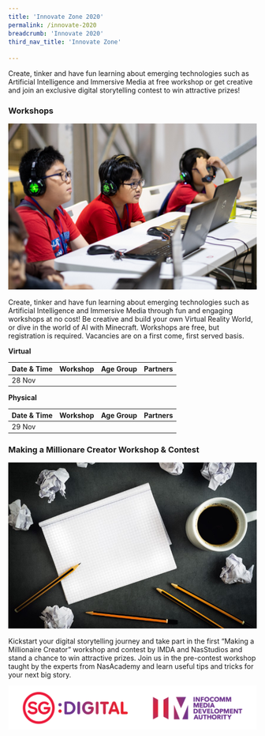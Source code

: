 ```yaml
---
title: 'Innovate Zone 2020'
permalink: /innovate-2020
breadcrumb: 'Innovate 2020'
third_nav_title: 'Innovate Zone'

---
```


Create, tinker and have fun learning about emerging technologies such as Artificial Intelligence and Immersive Media at free workshop or get creative and join an exclusive digital storytelling contest to win attractive prizes!

### **Workshops**

![1](/images/innovate/Workshop.jpg)

Create, tinker and have fun learning about emerging technologies such as Artificial Intelligence and Immersive Media through fun and engaging workshops at no cost! Be creative and build your own Virtual Reality World, or dive in the world of AI with Minecraft. Workshops are free, but registration is required. Vacancies are on a first come, first served basis. 

**Virtual**

| Date & Time | Workshop | Age Group | Partners |
| --- | --- | --- | --- |
| 28 Nov |  |  |  |

**Physical**

| Date & Time | Workshop | Age Group | Partners |
| --- | --- | --- | --- |
| 29 Nov |  |  |  |

### **Making a Millionare Creator Workshop & Contest**

![2](/images/innovate/Storytelling.jpg)

Kickstart your digital storytelling journey and take part in the first “Making a Millionaire Creator” workshop and contest by IMDA and NasStudios and stand a chance to win attractive prizes. Join us in the pre-contest workshop taught by the experts from NasAcademy and learn useful tips and tricks for your next big story. 

![logos](/images/IMDA_Logo_v1.png)
